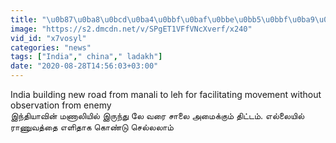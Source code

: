 ```yaml
---
title: "\u0b87\u0ba8\u0bcd\u0ba4\u0bbf\u0baf\u0bbe\u0bb5\u0bbf\u0ba9\u0bcd Manali to Leh \u0b9a\u0bbe\u0bb2\u0bc8 \u0b85\u0bae\u0bc8\u0b95\u0bcd\u0b95\u0bc1\u0bae\u0bcd \u0ba4\u0bbf\u0b9f\u0bcd\u0b9f\u0bae\u0bcd"
image: "https://s2.dmcdn.net/v/SPgET1VFfVNcXverf/x240"
vid_id: "x7vosyl"
categories: "news"
tags: ["India"," china"," ladakh"]
date: "2020-08-28T14:56:03+03:00"
---
```

India building new road from manali to leh for facilitating movement without observation from enemy  <br>இந்தியாவின் மணாலியில் இருந்து லே வரை சாலை அமைக்கும் திட்டம். எல்லையில் ராணுவத்தை எளிதாக கொண்டு செல்லலாம்  <br>
